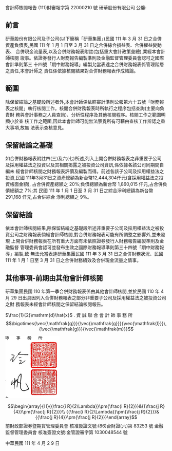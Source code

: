 會計師核閱報告
(111)財審報字第 22000210 號 研華股份有限公司 公鑒:

## 前言

研華股份有限公司及子公司(以下簡稱「研華集團」)民國 111 年 3 月 31 日之合併 資產負債表,民國 111 年 1 月 1 日至 3 月 31 日之合併綜合損益表、合併權益變動表、 合併現金流量表,以及合併財務報表附註(包括重大會計政策彙總),業經本會計師核閱 竣事。依證券發行人財務報告編製準則及金融監督管理委員會認可之國際會計準則第三 十四號「期中財務報導」編製允當表達之合併財務報表係管理階層之責任,本會計師之 責任係依據核閱結果對合併財務報表作成結論。

## 範圍

除保留結論之基礎段所述者外,本會計師係依照審計準則公報第六十五號「財務報 表之核閱」執行核閱工作。核閱合併財務報表時所執行之程序包括查詢(主要向負責財 務與會計事務之人員查詢)、分析性程序及其他核閱程序。核閱工作之範圍明顯小於查 核工作之範圍,因此本會計師可能無法察覺所有可藉由查核工作辨認之重大事項,故無 法表示查核意見。

## 保留結論之基礎

如合併財務報表附註四(三)及六(七)所述,列入上開合併財務報表之非重要子公司 及採用權益法之投資以及其相關揭露之被投資公司資訊,係依據各該公司同期間自編未 經會計師核閱之財務報表評價及編製而得。前述各該子公司及採用權益法之投資,民國 111年3月31日之資產總額為新台幣12,444,304仟元(含採用權益法之投資帳面金額), 占合併資產總額之 20%;負債總額為新台幣 1,860,015 仟元,占合併負債總額之 7%;其 民國 111 年 1 月 1 日至 3 月 31 日之綜合淨利總額為新台幣 291,168 仟元,占合併綜合 淨利總額之 9%。

## 保留結論

依本會計師核閱結果,除保留結綸之基礎段所述非重要子公司及採用權益法之被投 資公司之財務報表倘經會計師核閱,對合併財務報表可能有所調整之影響外,並未發現 上開合併財務報表在所有重大方面有未依照證券發行人財務報告編製準則及金融監督 管理委員會認可並發布生效之國際財務報導準則第三十四號「期中財務報導」編製,致 無法允當表達研華集團民國 111 年 3 月 31 日之合併財務狀況、民國 111 年 1 月 1 日至 3 月 31 日之合併財務績效及合併現金流量之情事。

## 其他事項-前期由其他會計師核閱

研華集團民國 110 年第一季合併財務報表係由其他會計師核閱,並於民國 110 年 4 月 29 日出具因列入合併財務報表之部分非重要子公司及採用權益法之被投資公司之財 務報表未經會計師核閱之保留結論核閱報告。

$\frac{1}{2}\mathrm{d}\hat{x}$ . 
資 誠 聯 合 會 計 師 事 務 所
$$\bigotimes{\vec{\mathfrak{g}}}{\vec{\mathfrak{g}}}{\vec{\mathfrak{l}}}\,{\vec{\mathfrak{g}}}{\vec{\mathfrak{m}}}$$

![1_image_0.png](1_image_0.png)

$$\begin{array}{l l}{{\frac{i R}{2\Lambda}}\pm{\frac{i R}{2}}}&{{\frac{j R}{4}}\pm{\frac{j R}{2}}}\\ {{\frac{i R}{2\Lambda}}\pm{\frac{j R}{2}}}&{{\frac{j R}{4}}\pm{\frac{j R}{2}}}\end{array}$$
前財政部證券暨期貨管理委員會 核准簽證文號:(86)台財證(六)第 83253 號 金融監督管理委員會 核准簽證文號:金管證審字第 1030048544 號

中華民國 111 年 4 月 2 9 日